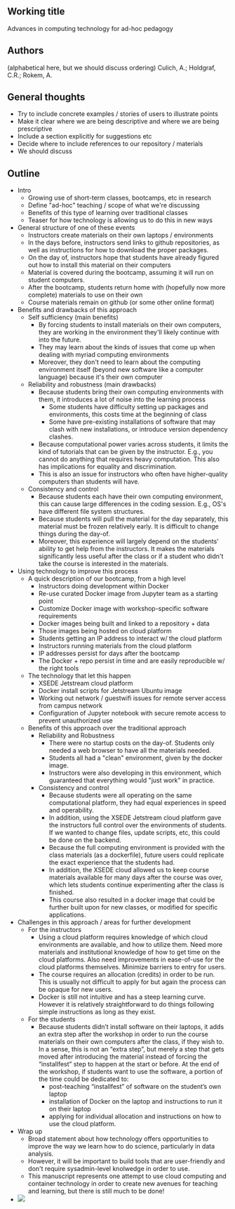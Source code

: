 Working title
---
Advances in computing technology for ad-hoc pedagogy


Authors
---
(alphabetical here, but we should discuss ordering)
Culich, A.; Holdgraf, C.R.; Rokem, A.


General thoughts
---
* Try to include concrete examples / stories of users to illustrate points
* Make it clear where we are being descriptive and where we are being prescriptive
* Include a section explicitly for suggestions etc
* Decide where to include references to our repository / materials
* We should discuss 

Outline
---
* Intro
  * Growing use of short-term classes, bootcamps, etc in research
  * Define "ad-hoc" teaching / scope of what we're discussing
  * Benefits of this type of learning over traditional classes
  * Teaser for how technology is allowing us to do this in new ways
* General structure of one of these events
  * Instructors create materials on their own laptops / environments
  * In the days before, instructors send links to github repositories, as well as instructions for how to download the proper packages.
  * On the day of, instructors hope that students have already figured out how to install this material on their computers
  * Material is covered during the bootcamp, assuming it will run on student computers.
  * After the bootcamp, students return home with (hopefully now more complete) materials to use on their own
  * Course materials remain on github (or some other online format)
* Benefits and drawbacks of this approach
  * Self sufficiency (main benefits)
    * By forcing students to install materials on their own computers, they are working in the environment they'll likely continue with into the future.
    * They may learn about the kinds of issues that come up when dealing with myriad computing environments
    * Moreover, they don't need to learn about the computing environment itself (beyond new software like a computer language) because it's their own computer
  * Reliability and robustness (main drawbacks)
    * Because students bring their own computing environments with them, it introduces a lot of noise into the learning process
      * Some students have difficulty setting up packages and environments, this costs time at the beginning of class
      * Some have pre-existing installations of software that may clash with new installations, or introduce version dependency clashes.
    * Because computational power varies across students, it limits the kind of tutorials that can be given by the instructor. E.g., you cannot do anything that requires heavy computation. This also has implications for equality and discrimination.
    * This is also an issue for instructors who often have higher-quality computers than students will have.
  * Consistency and control
    * Because students each have their own computing environment, this can cause large differences in the coding session. E.g., OS's have different file system structures.
    * Because students will pull the material for the day separately, this material must be frozen relatively early. It is difficult to change things during the day-of.
    * Moreover, this experience will largely depend on the students' ability to get help from the instructors. It makes the materials significantly less useful after the class or if a student who didn't take the course is interested in the materials.
* Using technology to improve this process
  * A quick description of our bootcamp, from a high level
    * Instructors doing development within Docker
    * Re-use curated Docker image from Jupyter team as a starting point
    * Customize Docker image with workshop-specific software requirements
    * Docker images being built and linked to a repository + data
    * Those images being hosted on cloud platform
    * Students getting an IP address to interact w/ the cloud platform
    * Instructors running materials from the cloud platform
    * IP addresses persist for days after the bootcamp
    * The Docker + repo persist in time and are easily reproducible w/ the right tools 
  * The technology that let this happen
    * XSEDE Jetstream cloud platform
    * Docker install scripts for Jetstream Ubuntu image
    * Working out network / guestwifi issues for remote server access from campus network
    * Configuration of Jupyter notebook with secure remote access to prevent unauthorized use
  * Benefits of this approach over the traditional approach
    * Reliability and Robustness
      * There were no startup costs on the day-of. Students only needed a web browser to have all the materials needed.
      * Students all had a "clean" environment, given by the docker image.
      * Instructors were also developing in this environment, which guaranteed that everything would "just work" in practice.
    * Consistency and control
      * Because students were all operating on the same computational platform, they had equal experiences in speed and operability.
      * In addition, using the XSEDE Jetstream cloud platform gave the instructors full control over the environments of students. If we wanted to change files, update scripts, etc, this could be done on the backend.
      * Because the full computing environment is provided with the class materials (as a dockerfile), future users could replicate the exact experience that the students had.
      * In addition, the XSEDE cloud allowed us to keep course materials available for many days after the course was over, which lets students continue experimenting after the class is finished.
      * This course also resulted in a docker image that could be further built upon for new classes, or modified for specific applications.
* Challenges in this approach / areas for further development
  * For the instructors
    * Using a cloud platform requires knowledge of which cloud environments are available, and how to utilize them. Need more materials and institutional knowledge of how to get time on the cloud platforms. Also need improvements in ease-of-use for the cloud platforms themselves. Minimize barriers to entry for users.
    * The course requires an allocation (credits) in order to be run. This is usually not difficult to apply for but again the process can be opaque for new users.
    * Docker is still not intuitive and has a steep learning curve. However it is relatively straightforward to do things following simple instructions as long as they exist.
  * For the students
    * Because students didn’t install software on their laptops, it adds an extra step after the workshop in order to run the course materials on their own computers after the class, if they wish to. In a sense, this is not an “extra step”, but merely a step that gets moved after introducing the material instead of forcing the “installfest” step to happen at the start or before. At the end of the workshop, if students want to use the software, a portion of the time could be dedicated to:
       * post-teaching “installfest” of software on the student’s own laptop
       * installation of Docker on the laptop and instructions to run it on their laptop
       * applying for individual allocation and instructions on how to use the cloud platform.
* Wrap up
  * Broad statement about how technology offers opportunities to improve the way we learn how to do science, particularly in data analysis.
  * However, it will be important to build tools that are user-friendly and don't require sysadmin-level knolwedge in order to use.
  * This manuscript represents one attempt to use cloud computing and container technology in order to create new avenues for teaching and learning, but there is still much to be done!
* ![](http://cultofthepartyparrot.com/parrots/parrot.gif)
